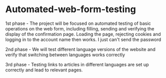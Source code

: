 # Automated-web-form-testing


1st phase - The project will be focused on automated testing of basic operations on the web form, including filling, sending and verifying the display of the confirmation page.
          Loading the page, rejecting cookies and logging in to the account name then works. I just can't send the password


          
2nd phase - We will test different language versions of the website and verify that switching between languages works correctly




3rd phase - Testing links to articles in different languages are set up correctly and lead to relevant pages.
